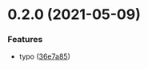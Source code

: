 # 0.2.0 (2021-05-09)


### Features

* typo ([36e7a85](https://github.com/mateuszgazdziak/nest-module-starter/commit/36e7a851ce2674e96f53e00a1d3c6ccc6cebd543))



